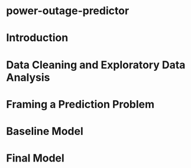 # power-outage-predictor

# Introduction

# Data Cleaning and Exploratory Data Analysis

# Framing a Prediction Problem

# Baseline Model

# Final Model